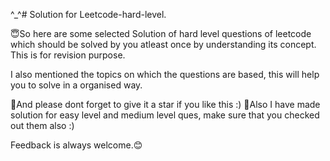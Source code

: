 ^_^# Solution for Leetcode-hard-level.

😇So here are some selected Solution of hard level questions of leetcode which should be solved by you atleast once by understanding its concept.
 This is for revision purpose. 
 
 I also mentioned the topics on which the questions are based, this will help you to solve in a organised way.

🤩And please dont forget to give it a star if you like this :)
🙂Also I have made solution for easy level and medium level ques, make sure that you checked out them also :)

Feedback is always welcome.😊
